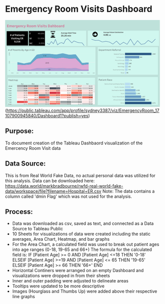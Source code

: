 # Emergency Room Visits Dashboard

![Tableau Snapshot](https://github.com/sydflowers/Emergency-Room/blob/63c709047ed8c61a50404f10ca080c23da4b4d2d/DashboardViz.png)
(https://public.tableau.com/app/profile/sydney3387/viz/EmergencyRoom_17107900945840/Dashboard1?publish=yes)

## Purpose: 
To document creation of the Tableau Dashbaord visualization of the Emercency Room Visit data

## Data Source: 
This is from Real World Fake Data, no actual personal data was utilized for this analysis. Data can be downloaded here: https://data.world/markbradbourne/rwfd-real-world-fake-data/workspace/file?filename=Hospital+ER.csv
Note: The data contains a column called 'dmin Flag' which was not used for the analysis. 

## Process:
- Data was downloaded as csv, saved as text, and connected as a Data Source to Tableau Public
- 10 Sheets for visualizations of data were created including the static averages, Area Chart, Heatmap, and bar graphs
- For the Area Chart, a calculated field was used to break out patient ages into age ranges (0-18, 19-65 and 66+)
  The formula for the calculated field is:
  IF [Patient Age] >= 0 AND [Patient Age] <=18 THEN '0-18'
  ELSEIF [Patient Age] >=19 AND [Patient Age] <= 65 THEN '19-65'
  ELSEIF [Patient Age] >= 66 THEN '66+'
  END
- Horizontal Continers were arranged on an empty Dashboard and visualizations were dropped in from their sheets
- Inner and outer padding were adjusted to delineate areas
- Tooltips were updated to be more descriptive
- Images (Hourglass and Thumbs Up) were added above their respective line graphs

